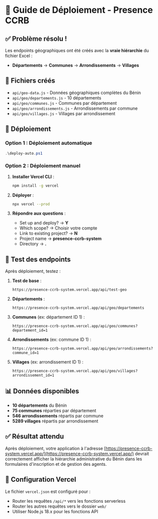 # 🚀 Guide de Déploiement - Presence CCRB

## ✅ Problème résolu !

Les endpoints géographiques ont été créés avec la **vraie hiérarchie** du fichier Excel :
- **Départements** → **Communes** → **Arrondissements** → **Villages**

## 📁 Fichiers créés

- `api/geo-data.js` - Données géographiques complètes du Bénin
- `api/geo/departements.js` - 10 départements
- `api/geo/communes.js` - Communes par département
- `api/geo/arrondissements.js` - Arrondissements par commune
- `api/geo/villages.js` - Villages par arrondissement

## 🚀 Déploiement

### Option 1 : Déploiement automatique
```powershell
.\deploy-auto.ps1
```

### Option 2 : Déploiement manuel
1. **Installer Vercel CLI** :
   ```bash
   npm install -g vercel
   ```

2. **Déployer** :
   ```bash
   npx vercel --prod
   ```

3. **Répondre aux questions** :
   - Set up and deploy? → **Y**
   - Which scope? → Choisir votre compte
   - Link to existing project? → **N**
   - Project name → **presence-ccrb-system**
   - Directory → **.**

## 🧪 Test des endpoints

Après déploiement, testez :

1. **Test de base** :
   ```
   https://presence-ccrb-system.vercel.app/api/test-geo
   ```

2. **Départements** :
   ```
   https://presence-ccrb-system.vercel.app/api/geo/departements
   ```

3. **Communes** (ex: département ID 1) :
   ```
   https://presence-ccrb-system.vercel.app/api/geo/communes?departement_id=1
   ```

4. **Arrondissements** (ex: commune ID 1) :
   ```
   https://presence-ccrb-system.vercel.app/api/geo/arrondissements?commune_id=1
   ```

5. **Villages** (ex: arrondissement ID 1) :
   ```
   https://presence-ccrb-system.vercel.app/api/geo/villages?arrondissement_id=1
   ```

## 📊 Données disponibles

- **10 départements** du Bénin
- **75 communes** réparties par département
- **546 arrondissements** répartis par commune
- **5289 villages** répartis par arrondissement

## ✅ Résultat attendu

Après déploiement, votre application à l'adresse [https://presence-ccrb-system.vercel.app/](https://presence-ccrb-system.vercel.app/) devrait correctement afficher la hiérarchie administrative du Bénin dans les formulaires d'inscription et de gestion des agents.

## 🔧 Configuration Vercel

Le fichier `vercel.json` est configuré pour :
- Router les requêtes `/api/*` vers les fonctions serverless
- Router les autres requêtes vers le dossier `web/`
- Utiliser Node.js 18.x pour les fonctions API
